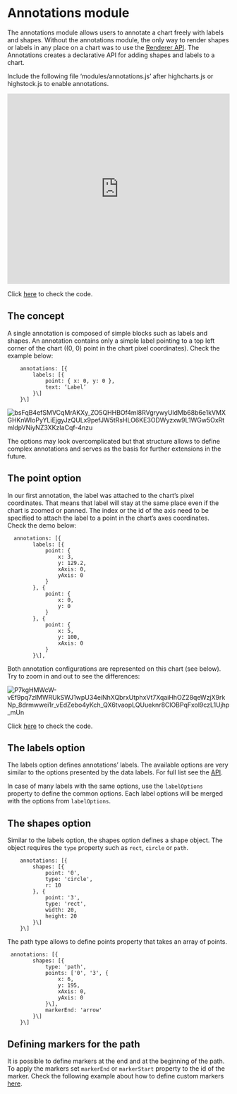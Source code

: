 Annotations module
===

The annotations module allows users to annotate a chart freely with labels and shapes. Without the annotations module, the only way to render shapes or labels in any place on a chart was to use the [Renderer API](http://api.highcharts.com/highcharts/Renderer). The Annotations creates a declarative API for adding shapes and labels to a chart. 

Include the following file ‘modules/annotations.js’ after highcharts.js or highstock.js to enable annotations.

<iframe width="320" height="240" style="width: 100%; height: 432px; border: none;" src=https://www.highcharts.com/samples/view.php?path=highcharts/demo/annotations></iframe>

Click [here](http://jsfiddle.net/gh/get/library/pure/highcharts/highcharts/tree/master/samples/highcharts/demo/annotations/) to check the code.

The concept
-----------

A single annotation is composed of simple blocks such as labels and shapes. An annotation contains only a simple label pointing to a top left corner of the chart ((0, 0) point in the chart pixel coordinates). Check the example below:

    
        annotations: [{
            labels: [{
                point: { x: 0, y: 0 },
                text: ‘Label’
            }\]
        }\]
    

![bsFqB4efSMVCqMrAKXy_ZO5QHHBOf4ml8RVgrywyUldMb68b6e1kVMXGHKnWIoPyYLiEjgyJzQULx9pefJW5tRsHLO6KE3ODWyzxw9L1WGw5OxRtmldpVNiyNZ3XKzIaCqf-4nzu](https://lh3.googleusercontent.com/bsFqB4efSMVCqMrAKXy_ZO5QHHBOf4ml8RVgrywyUldMb68b6e1kVMXGHKnWIoPyYLiEjgyJzQULx9pefJW5tRsHLO6KE3ODWyzxw9L1WGw5OxRtmldpVNiyNZ3XKzIaCqf-4nzu)

The options may look overcomplicated but that structure allows to define complex annotations and serves as the basis for further extensions in the future.

The point option
----------------

In our first annotation, the label was attached to the chart’s pixel coordinates. That means that label will stay at the same place even if the chart is zoomed or panned. The index or the id of the axis need to be specified to attach the label to a point in the chart’s axes coordinates. Check the demo below:

    
      annotations: [{
            labels: [{
                point: {
                    x: 3,
                    y: 129.2,
                    xAxis: 0,
                    yAxis: 0
                }
            }, {
                point: {
                    x: 0,
                    y: 0
                }
            }, {
                point: {
                    x: 5,
                    y: 100,
                    xAxis: 0
                }
            }\],
    

Both annotation configurations are represented on this chart (see below). Try to zoom in and out to see the differences:

![P7kgHMWcW-vEf9pq7zlMWRUkSWJ1wpU34eiNhXQbrxUtphxVt7XqaiHhOZ28qeWzjX9rkNp_8drmwwei1r_vEdZebo4yKch_QX6tvaopLQUueknr8ClOBPqFxol9czL1Ujhp_mUn](https://lh6.googleusercontent.com/P7kgHMWcW-vEf9pq7zlMWRUkSWJ1wpU34eiNhXQbrxUtphxVt7XqaiHhOZ28qeWzjX9rkNp_8drmwwei1r_vEdZebo4yKch_QX6tvaopLQUueknr8ClOBPqFxol9czL1Ujhp_mUn)

Click [here](http://jsfiddle.net/gh/get/library/pure/highcharts/highcharts/tree/master/samples/highcharts/annotations/mock-point/) to check the code.

The labels option
-----------------

The labels option defines annotations’ labels. The available options are very similar to the options presented by the data labels. For full list see the [API](https://api.highcharts.com/highcharts/annotations.labels).

In case of many labels with the same options, use the `labelOptions` property to define the common options. Each label options will be merged with the options from `labelOptions`.

The shapes option
-----------------

Similar to the labels option, the shapes option defines a shape object. The object requires the `type` property such as `rect`, `circle` or `path`.

    
        
        annotations: [{
            shapes: [{
                point: '0',
                type: 'circle',
                r: 10
            }, {
                point: '3',
                type: 'rect',
                width: 20,
                height: 20
            }\]
        }\]
    

The path type allows to define points property that takes an array of points.

    
     annotations: [{
            shapes: [{
                type: 'path',
                points: ['0', '3', {
                    x: 6,
                    y: 195,
                    xAxis: 0,
                    yAxis: 0
                }\],
                markerEnd: 'arrow'
            }\]
        }\]
    

Defining markers for the path
-----------------------------

It is possible to define markers at the end and at the beginning of the path. To apply the markers set `markerEnd` or `markerStart` property to the id of the marker. Check the following example about how to define custom markers [here](http://api.highcharts.com/highcharts/defs.markers).
